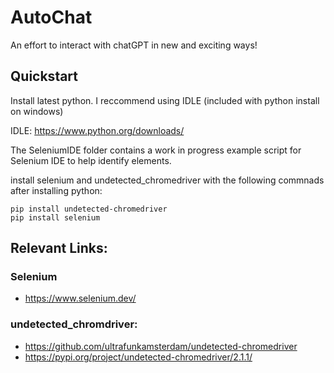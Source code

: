 # AutoChat

An effort to interact with chatGPT in new and exciting ways!



## Quickstart

Install latest python. I reccommend using IDLE (included with python install on windows)

IDLE: https://www.python.org/downloads/

The SeleniumIDE folder contains a work in progress example script for Selenium IDE to help identify elements.

install selenium and undetected_chromedriver with the following commnads after installing python:

```
pip install undetected-chromedriver
pip install selenium
```








## Relevant Links:

### Selenium 
- https://www.selenium.dev/ 

### undetected_chromdriver: 
+ https://github.com/ultrafunkamsterdam/undetected-chromedriver
+ https://pypi.org/project/undetected-chromedriver/2.1.1/
